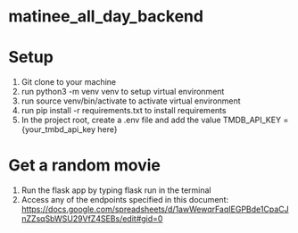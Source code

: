 # matinee_all_day_backend

# Setup

1. Git clone to your machine
2. run python3 -m venv venv to setup virtual environment
3. run source venv/bin/activate to activate virtual environment
4. run pip install -r requirements.txt to install requirements
5. In the project root, create a .env file and add the value TMDB_API_KEY = {your_tmbd_api_key here}

# Get a random movie

1. Run the flask app by typing flask run in the terminal
2. Access any of the endpoints specified in this document: https://docs.google.com/spreadsheets/d/1awWewqrFaqIEGPBde1CpaCJnZZsqSbWSU29VfZ4SEBs/edit#gid=0
